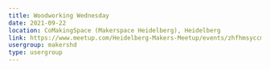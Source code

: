 ```yaml
---
title: Woodworking Wednesday
date: 2021-09-22
location: CoMakingSpace (Makerspace Heidelberg), Heidelberg
link: https://www.meetup.com/Heidelberg-Makers-Meetup/events/zhfhmsyccmbdc/
usergroup: makershd
type: usergroup
---
```

